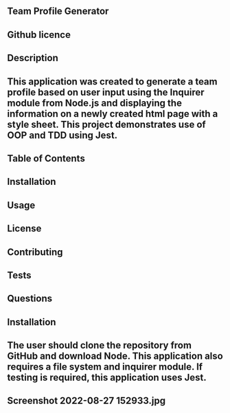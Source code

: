## Team Profile Generator
## Github licence

## Description
## This application was created to generate a team profile based on user input using the Inquirer module from Node.js and displaying the information on a newly created html page with a style sheet. This project demonstrates use of OOP and TDD using Jest.

## Table of Contents
## Installation
## Usage
## License
## Contributing
## Tests
## Questions
## Installation
## The user should clone the repository from GitHub and download Node. This application also requires a file system and inquirer module. If testing is required, this application uses Jest.

## Screenshot 2022-08-27 152933.jpg